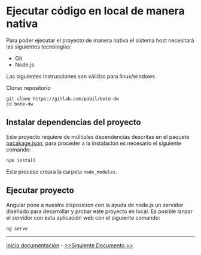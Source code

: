 # Ejecutar código en local de manera nativa

Para poder ejecutar el proyecto de manera nativa el sistema host necesitará las siguientes tecnologías: 
- Git
- Node.js

Las siguientes instrucciones son válidas para linux/windows

Clonar repositorio
```
git clone https://gitlab.com/pabil/bote-dw
cd bote-dw
```

## Instalar dependencias del proyecto

Este proyecto requiere de múltiples dependencias descritas en el paquete [pacakage.json](package.json), para proceder a 
la instalación es necesario el siguiente comando:
```
npm install
```
Este proceso creara la carpeta `node_modules`.

## Ejecutar proyecto

Angular pone a nuestra disposicion con la ayuda de node.js un servidor diseñado para desarrollar y probar este proyecto en local.
Es posible lanzar el servidor con esta aplicación web con el siguiente comando:

```
ng serve
```


---

[Inicio documentación](../README.md) - [>>Siguiente Documento >>](cordova.md)
